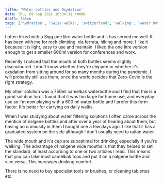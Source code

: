 ```yaml
---
title: 'Water bottles and Oxydation'
date: Thu, 09 Sep 2021 16:34:31 +0000
draft: false
tags: ['hydration', 'Swiss walks', 'switzerland', 'walking', 'water bottles']
---
```


I often hiked with a Sigg one litre water bottle and it has served me well. It has been with me for rock climbing, via ferrata, hiking and more. I like it because it is light, easy to use and maintain. I liked the one litre version enough to get a smaller 600ml version for conferences and work.

Recently I noticed that the mouth of both bottles seems slightly discouloured. I don't know whether they're chipped or whether it's oxydation from sitting around for so many months during the pandemic. I will probably still use them, once the world decides that Zero-Covid is the right strategy.

My other solution was a 750ml camelbak waterbottle and I find that this is a good solution too. I found that it was too large for home use, and everyday use so I'm now playing with a 600 ml water bottle and I prefer this form factor. It's better for carrying on daily walks.

When I was studying about water filtering solutions I often came across the mention of nalgene bottles and after over a year of hearing about them, but having no curiousity in them I bought one a few days ago. I like that it has a graduated system on the side although I don't usually need to ration water.

The wide mouth and it's cap are suboptimal for drinking, especially if you're walking. The advantage of nalgene wide mouths is that they helped to set the standard, at least according to one or two articles I read. This means that you can take most camelbak tops and put it on a nalgene bottle and vice versa. This increases drinking comfort.

There is no need to buy specialist tools or brushes, or cleaning tablettes etc.